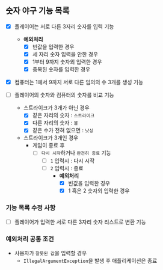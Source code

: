 ## 숫자 야구 기능 목록

- [x] 플레이어는 서로 다른 3자리 숫자를 입력 기능
    - **예외처리**
        - [x] 빈값을 입력한 경우
        - [x] 세 자리 숫자 입력을 안한 경우
        - [x] 1부터 9까지 숫자외 입력한 경우
        - [x] 중복된 숫자를 입력한 경우

- [x] 컴퓨터는 1에서 9까지 서로 다른 임의의 수 3개를 생성 기능

- [ ] 플레이어의 숫자와 컴퓨터의 숫자를 비교 기능
    - 스트라이크가 3개가 아닌 경우
        - [x] 같은 자리의 숫자 : `스트라이크`
        - [x] 다른 자리의 숫자 : `볼`
        - [x] 같은 수가 전혀 없으면 : `낫싱`
    - 스트라이크가 3개인 경우
        - 게임이 종료 후
            - [ ] `다시 시작`하거나 `완전히 종료` 기능
                - [ ] `1` 입력시 : 다시 시작
                - [ ] `2` 입력시 : 종료
                    - **예외처리**
                        - [x] 빈값을 입력한 경우
                        - [x] 1 혹은 2 숫자외 입력한 경우

### 기능 목록 수정 사항

- [ ] 플레이어가 입력한 서로 다른 3자리 숫자 리스트로 변환 기능

### 예외처리 공통 조건

- 사용자가 `잘못된 값`을 입력할 경우
    - `IllegalArgumentException`을 발생 후 애플리케이션은 종료